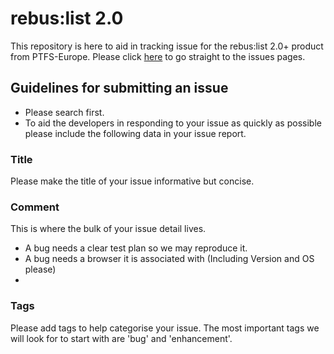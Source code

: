 # rebus:list 2.0
This repository is here to aid in tracking issue for the rebus:list 2.0+ product from PTFS-Europe. Please click [here](../../issues) to go straight to the issues pages.

## Guidelines for submitting an issue
* Please search first.
* To aid the developers in responding to your issue as quickly as possible please include the following data in your issue report.

### Title
Please make the title of your issue informative but concise.

### Comment
This is where the bulk of your issue detail lives.
* A bug needs a clear test plan so we may reproduce it.
* A bug needs a browser it is associated with (Including Version and OS please)
* 

### Tags
Please add tags to help categorise your issue. The most important tags we will look for to start with are 'bug' and 'enhancement'.
